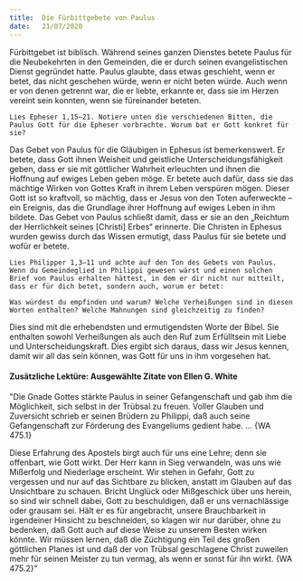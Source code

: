 ```yaml
---
title:  Die Fürbittgebete von Paulus
date:   21/07/2020
---
```


Fürbittgebet ist biblisch. Während seines ganzen Dienstes betete Paulus für die Neubekehrten in den Gemeinden, die er durch seinen evangelistischen Dienst gegründet hatte. Paulus glaubte, dass etwas geschieht, wenn er betet, das nicht geschehen würde, wenn er nicht beten würde. Auch wenn er von denen getrennt war, die er liebte, erkannte er, dass sie im Herzen vereint sein konnten, wenn sie füreinander beteten.

`Lies Epheser 1,15–21. Notiere unten die verschiedenen Bitten, die Paulus Gott für die Epheser vorbrachte. Worum bat er Gott konkret für sie?`

Das Gebet von Paulus für die Gläubigen in Ephesus ist bemerkenswert. Er betete, dass Gott ihnen Weisheit und geistliche Unterscheidungsfähigkeit geben, dass er sie mit göttlicher Wahrheit erleuchten und ihnen die Hoffnung auf ewiges Leben geben möge. Er betete auch dafür, dass sie das mächtige Wirken von Gottes Kraft in ihrem Leben verspüren mögen. Dieser Gott ist so kraftvoll, so mächtig, dass er Jesus von den Toten auferweckte – ein Ereignis, das die Grundlage ihrer Hoffnung auf ewiges Leben in ihm bildete. Das Gebet von Paulus schließt damit, dass er sie an den „Reichtum der Herrlichkeit seines [Christi] Erbes“ erinnerte. Die Christen in Ephesus wurden gewiss durch das Wissen ermutigt, dass Paulus für sie betete und wofür er betete.

`Lies Philipper 1,3–11 und achte auf den Ton des Gebets von Paulus. Wenn du Gemeindeglied in Philippi gewesen wärst und einen solchen Brief von Paulus erhalten hättest, in dem er dir nicht nur mitteilt, dass er für dich betet, sondern auch, worum er betet:`

`Was würdest du empfinden und warum? Welche Verheißungen sind in diesen Worten enthalten? Welche Mahnungen sind gleichzeitig zu finden?`

Dies sind mit die erhebendsten und ermutigendsten Worte der Bibel. Sie enthalten sowohl Verheißungen als auch den Ruf zum Erfülltsein mit Liebe und Unterscheidungskraft. Dies ergibt sich daraus, dass wir Jesus kennen, damit wir all das sein können, was Gott für uns in ihm vorgesehen hat.

#### Zusätzliche Lektüre: Ausgewählte Zitate von Ellen G. White

"Die Gnade Gottes stärkte Paulus in seiner Gefangenschaft und gab ihm die Möglichkeit, sich selbst in der Trübsal zu freuen. Voller Glauben und Zuversicht schrieb er seinen Brüdern zu Philippi, daß auch seine Gefangenschaft zur Förderung des Evangeliums gedient habe. ... {WA 475.1}

Diese Erfahrung des Apostels birgt auch für uns eine Lehre; denn sie offenbart, wie Gott wirkt. Der Herr kann in Sieg verwandeln, was uns wie Mißerfolg und Niederlage erscheint. Wir stehen in Gefahr, Gott zu vergessen und nur auf das Sichtbare zu blicken, anstatt im Glauben auf das Unsichtbare zu schauen. Bricht Unglück oder Mißgeschick über uns herein, so sind wir schnell dabei, Gott zu beschuldigen, daß er uns vernachlässige oder grausam sei. Hält er es für angebracht, unsere Brauchbarkeit in irgendeiner Hinsicht zu beschneiden, so klagen wir nur darüber, ohne zu bedenken, daß Gott auch auf diese Weise zu unserem Besten wirken könnte. Wir müssen lernen, daß die Züchtigung ein Teil des großen göttlichen Planes ist und daß der von Trübsal geschlagene Christ zuweilen mehr für seinen Meister zu tun vermag, als wenn er sonst für ihn wirkt. {WA 475.2}"